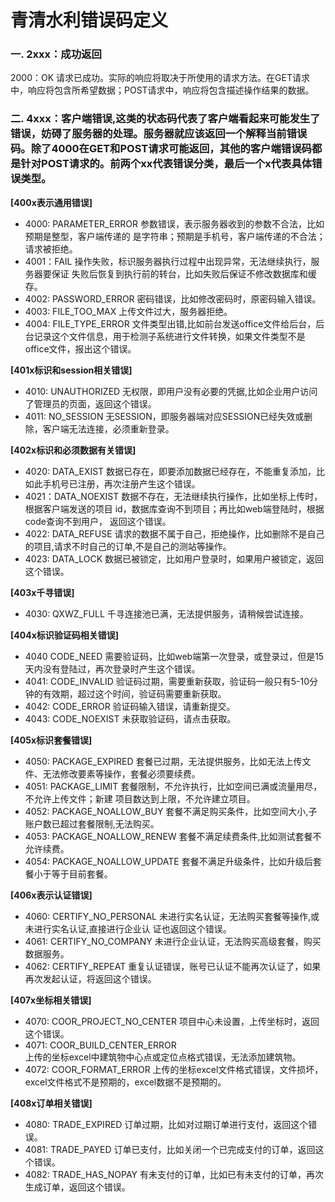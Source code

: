 # 青清水利错误码定义
### 一. 2xxx：成功返回

>
2000：OK
    请求已成功。实际的响应将取决于所使用的请求方法。在GET请求中，响应将包含所希望数据；POST请求中，响应将包含描述操作结果的数据。

### 二. 4xxx：客户端错误,这类的状态码代表了客户端看起来可能发生了错误，妨碍了服务器的处理。服务器就应该返回一个解释当前错误码。除了4000在GET和POST请求可能返回，其他的客户端错误码都是针对POST请求的。前两个xx代表错误分类，最后一个x代表具体错误类型。

**[400x表示通用错误]**
>
*   4000: PARAMETER_ERROR
    参数错误，表示服务器收到的参数不合法，比如预期是整型，客户端传递的
    是字符串；预期是手机号，客户端传递的不合法；请求被拒绝。
*   4001：FAIL
    操作失败，标识服务器执行过程中出现异常，无法继续执行，服务器要保证
    失败后恢复到执行前的转台，比如失败后保证不修改数据库和缓存。
*   4002: PASSWORD_ERROR
    密码错误，比如修改密码时，原密码输入错误。
*   4003: FILE_TOO_MAX
    上传文件过大，服务器拒绝。
*  4004: FILE_TYPE_ERROR
    文件类型出错,比如前台发送office文件给后台，后台记录这个文件信息，用于检测子系统进行文件转换，如果文件类型不是office文件，报出这个错误。    

**[401x标识和session相关错误]**
>
*   4010: UNAUTHORIZED
    无权限，即用户没有必要的凭据,比如企业用户访问了管理员的页面，返回这个错误。
*   4011: NO_SESSION
    无SESSION，即服务器端对应SESSION已经失效或删除，客户端无法连接，必须重新登录。

**[402x标识和必须数据有关错误]**
>
*   4020: DATA_EXIST
    数据已存在，即要添加数据已经存在，不能重复添加，比如此手机号已注册，再次注册产生这个错误。
*   4021：DATA_NOEXIST
    数据不存在，无法继续执行操作，比如坐标上传时，根据客户端发送的项目
    id，数据库查询不到项目；再比如web端登陆时，根据code查询不到用户，
    返回这个错误。
*   4022: DATA_REFUSE
    请求的数据不属于自己，拒绝操作，比如删除不是自己的项目,请求不时自己的订单,不是自己的测站等操作。
* 4023: DATA_LOCK
    数据已被锁定，比如用户登录时，如果用户被锁定，返回这个错误。 

**[403x千寻错误]**
>
*   4030: QXWZ_FULL
    千寻连接池已满，无法提供服务，请稍候尝试连接。   

**[404x标识验证码相关错误]**
>
*   4040 CODE_NEED
    需要验证码，比如web端第一次登录，或登录过，但是15天内没有登陆过，再次登录时产生这个错误。
*   4041: CODE_INVALID
    验证码过期，需要重新获取，验证码一般只有5-10分钟的有效期，超过这个时间，验证码需要重新获取。
*   4042: CODE_ERROR
    验证码输入错误，请重新提交。
*   4043: CODE_NOEXIST
    未获取验证码，请点击获取。

**[405x标识套餐错误]**
>
*   4050: PACKAGE_EXPIRED
    套餐已过期，无法提供服务，比如无法上传文件、无法修改要素等操作，套餐必须要续费。
*   4051: PACKAGE_LIMIT
    套餐限制，不允许执行，比如空间已满或流量用尽，不允许上传文件；新建
    项目数达到上限，不允许建立项目。
*   4052: PACKAGE_NOALLOW_BUY
    套餐不满足购买条件，比如空间大小,子账户数已超过套餐限制,无法购买。
*   4053: PACKAGE_NOALLOW_RENEW
    套餐不满足续费条件,比如测试套餐不允许续费。
*   4054: PACKAGE_NOALLOW_UPDATE
    套餐不满足升级条件，比如升级后套餐小于等于目前套餐。   

**[406x表示认证错误]**
>
*   4060: CERTIFY_NO_PERSONAL
    未进行实名认证，无法购买套餐等操作,或未进行实名认证,直接进行企业认
    证也返回这个错误。
*   4061: CERTIFY_NO_COMPANY
    未进行企业认证，无法购买高级套餐，购买数据服务。
*   4062: CERTIFY_REPEAT
    重复认证错误，账号已认证不能再次认证了，如果再次发起认证，将返回这个错误。

**[407x坐标相关错误]**
>
*   4070: COOR_PROJECT_NO_CENTER
    项目中心未设置，上传坐标时，返回这个错误。
*   4071: COOR_BUILD_CENTER_ERROR  
    上传的坐标excel中建筑物中心点或定位点格式错误，无法添加建筑物。
*   4072: COOR_FORMAT_ERROR
    上传的坐标excel文件格式错误，文件损坏，excel文件格式不是预期的，excel数据不是预期的。
    
**[408x订单相关错误]**
>
*   4080: TRADE_EXPIRED
    订单过期，比如对过期订单进行支付，返回这个错误。
*   4081: TRADE_PAYED
    订单已支付，比如关闭一个已完成支付的订单，返回这个错误。
*   4082: TRADE_HAS_NOPAY
    有未支付的订单，比如已有未支付的订单，再次生成订单，返回这个错误。   



